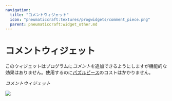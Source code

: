 ```yaml
---
navigation:
  title: "コメントウィジェット"
  icon: "pneumaticcraft:textures/progwidgets/comment_piece.png"
  parent: pneumaticcraft:widget_other.md
---
```


# コメントウィジェット

このウィジェットはプログラムに*コメント*を追加できるようにしますが機能的な効果はありません。使用するのに[パズルピース](./puzzle_pieces.md)のコストはかかりません。

*コメントウィジェット*

![](comment_piece.png)

